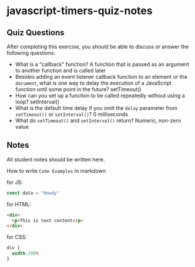 # javascript-timers-quiz-notes

## Quiz Questions

After completing this exercise, you should be able to discuss or answer the following questions:

- What is a "callback" function?
A function that is passed as an argument to another function and is called later
- Besides adding an event listener callback function to an element or the `document`, what is one way to delay the execution of a JavaScript function until some point in the future?
setTimeout()
- How can you set up a function to be called repeatedly without using a loop?
setInterval()
- What is the default time delay if you omit the `delay` parameter from `setTimeout()` or `setInterval()`?
0 milliseconds
- What do `setTimeout()` and `setInterval()` return?
Numeric, non-zero value

## Notes

All student notes should be written here.


How to write `Code Examples` in markdown

for JS:
```javascript
const data = "Howdy"
```

for HTML:
```html
<div>
  <p>This is text content</p>
</div>
```

for CSS:
```css
div {
  width:100%
}
```

